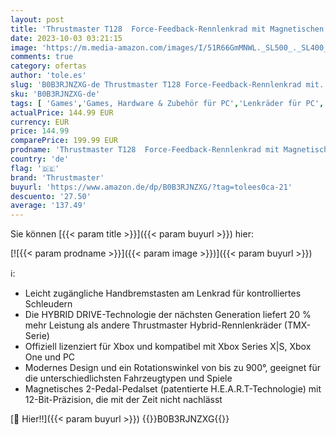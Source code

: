 ```yaml
---
layout: post
title: 'Thrustmaster T128  Force-Feedback-Rennlenkrad mit Magnetischen Pedalen  Xbox Series X|S  Xbox One  PC'
date: 2023-10-03 03:21:15
image: 'https://m.media-amazon.com/images/I/51R66GmMNWL._SL500_._SL400_.jpg'
comments: true
category: ofertas
author: 'tole.es'
slug: 'B0B3RJNZXG-de Thrustmaster T128 Force-Feedback-Rennlenkrad mit...'
sku: 'B0B3RJNZXG-de'
tags: [ 'Games','Games, Hardware & Zubehör für PC','Lenkräder für PC','PC-Gamecontroller','Zubehör für PC','thrustmaster','🇩🇪', ]
actualPrice: 144.99 EUR
currency: EUR
price: 144.99
comparePrice: 199.99 EUR
prodname: 'Thrustmaster T128  Force-Feedback-Rennlenkrad mit Magnetischen Pedalen  Xbox Series X|S  Xbox One  PC'
country: 'de'
flag: '🇩🇪'
brand: 'Thrustmaster'
buyurl: 'https://www.amazon.de/dp/B0B3RJNZXG/?tag=tolees0ca-21'
descuento: '27.50'
average: '137.49'
---
```


Sie können [{{< param title >}}]({{< param buyurl >}}) hier:

[![{{< param prodname >}}]({{< param image >}})]({{< param buyurl >}})

ℹ️:

- Leicht zugängliche Handbremstasten am Lenkrad für kontrolliertes Schleudern
- Die HYBRID DRIVE-Technologie der nächsten Generation liefert 20 % mehr Leistung als andere Thrustmaster Hybrid-Rennlenkräder (TMX-Serie)
- Offiziell lizenziert für Xbox und kompatibel mit Xbox Series X|S, Xbox One und PC
- Modernes Design und ein Rotationswinkel von bis zu 900°, geeignet für die unterschiedlichsten Fahrzeugtypen und Spiele
- Magnetisches 2-Pedal-Pedalset (patentierte H.E.A.R.T-Technologie) mit 12-Bit-Präzision, die mit der Zeit nicht nachlässt

[🛒 Hier!!]({{< param buyurl >}})
{{<world>}}B0B3RJNZXG{{</world>}}
